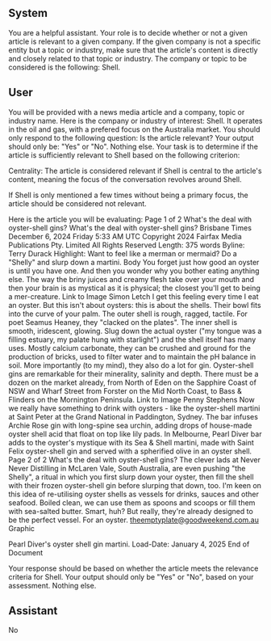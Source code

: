 ## System

You are a helpful assistant. Your role is to decide whether or not a given article is relevant to a given company. If the given company is not a specific entity but a topic or industry, make sure that the article's content is directly and closely related to that topic or industry. The company or topic to be considered is the following: Shell.

## User


You will be provided with a news media article and a company, topic or industry name. Here is the company or industry of interest: Shell. It operates in the oil and gas, with a prefered focus on the Australia market. You should only respond to the following question: Is the article relevant? Your output should only be: "Yes" or "No". Nothing else. Your task is to determine if the article is sufficiently relevant to Shell based on the following criterion:

Centrality: The article is considered relevant if Shell is central to the article's content, meaning the focus of the conversation revolves around Shell.

If Shell is only mentioned a few times without being a primary focus, the article should be considered not relevant.

Here is the article you will be evaluating: Page 1 of 2
What's the deal with oyster-shell gins?
What's the deal with oyster-shell gins?
Brisbane Times
December 6, 2024 Friday 5:33 AM UTC
Copyright 2024 Fairfax Media Publications Pty. Limited All Rights Reserved
Length: 375 words
Byline: Terry Durack
Highlight: Want to feel like a merman or mermaid? Do a "Shelly" and slurp down a martini.
Body
You forget just how good an oyster is until you have one. And then you wonder why you bother eating anything 
else. The way the briny juices and creamy flesh take over your mouth and then your brain is as mystical as it is 
physical; the closest you'll get to being a mer-creature.
Link to Image
Simon Letch
I get this feeling every time I eat an oyster. But this isn't about oysters: this is about the shells. Their bowl fits into 
the curve of your palm. The outer shell is rough, ragged, tactile. For poet Seamus Heaney, they "clacked on the 
plates". The inner shell is smooth, iridescent, glowing. Slug down the actual oyster ("my tongue was a filling 
estuary, my palate hung with starlight") and the shell itself has many uses.
Mostly calcium carbonate, they can be crushed and ground for the production of bricks, used to filter water and to 
maintain the pH balance in soil. More importantly (to my mind), they also do a lot for gin.
Oyster-shell gins are remarkable for their minerality, salinity and depth. There must be a dozen on the market 
already, from North of Eden on the Sapphire Coast of NSW and Wharf Street from Forster on the Mid North Coast, 
to Bass & Flinders on the Mornington Peninsula.
Link to Image
Penny Stephens
Now we really have something to drink with oysters - like the oyster-shell martini at Saint Peter at the Grand 
National in Paddington, Sydney. The bar infuses Archie Rose gin with long-spine sea urchin, adding drops of 
house-made oyster shell acid that float on top like lily pads. 
In Melbourne, Pearl Diver bar adds to the oyster's mystique with its Sea & Shell martini, made with Saint Felix 
oyster-shell gin and served with a spherified olive in an oyster shell. 
Page 2 of 2
What's the deal with oyster-shell gins?
The clever lads at Never Never Distilling in McLaren Vale, South Australia, are even pushing "the Shelly", a ritual in 
which you first slurp down your oyster, then fill the shell with their frozen oyster-shell gin before slurping that down, 
too.
I'm keen on this idea of re-utilising oyster shells as vessels for drinks, sauces and other seafood. Boiled clean, we 
can use them as spoons and scoops or fill them with sea-salted butter. Smart, huh? 
But really, they're already designed to be the perfect vessel. For an oyster. 
theemptyplate@goodweekend.com.au
Graphic
 
Pearl Diver's oyster shell gin martini.
Load-Date: January 4, 2025
End of Document

Your response should be based on whether the article meets the relevance criteria for Shell.
Your output should only be "Yes" or "No", based on your assessment. Nothing else.
            

## Assistant

No

